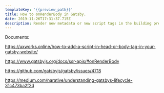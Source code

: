 ```yaml
---
templateKey: '{{preview_path}}'
title: How to onRenderBody in Gatsby.
date: 2019-11-26T17:31:37.715Z
description: Render new metadata or new script tags in the building process.
---
```

Documents:

https://uxworks.online/how-to-add-a-script-in-head-or-body-tag-in-your-gatsby-website/

https://www.gatsbyjs.org/docs/ssr-apis/#onRenderBody

https://github.com/gatsbyjs/gatsby/issues/4718

https://medium.com/narative/understanding-gatsbys-lifecycle-31c473ba2f2d
